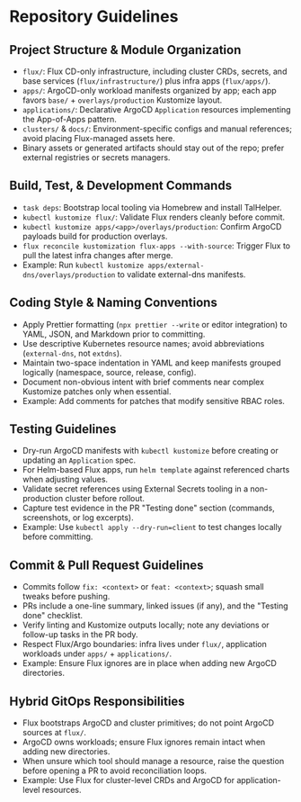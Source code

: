 # Repository Guidelines

## Project Structure & Module Organization
- `flux/`: Flux CD-only infrastructure, including cluster CRDs, secrets, and base services (`flux/infrastructure/`) plus infra apps (`flux/apps/`).
- `apps/`: ArgoCD-only workload manifests organized by app; each app favors `base/` + `overlays/production` Kustomize layout.
- `applications/`: Declarative ArgoCD `Application` resources implementing the App-of-Apps pattern.
- `clusters/` & `docs/`: Environment-specific configs and manual references; avoid placing Flux-managed assets here.
- Binary assets or generated artifacts should stay out of the repo; prefer external registries or secrets managers.

## Build, Test, & Development Commands
- `task deps`: Bootstrap local tooling via Homebrew and install TalHelper.
- `kubectl kustomize flux/`: Validate Flux renders cleanly before commit.
- `kubectl kustomize apps/<app>/overlays/production`: Confirm ArgoCD payloads build for production overlays.
- `flux reconcile kustomization flux-apps --with-source`: Trigger Flux to pull the latest infra changes after merge.
- Example: Run `kubectl kustomize apps/external-dns/overlays/production` to validate external-dns manifests.

## Coding Style & Naming Conventions
- Apply Prettier formatting (`npx prettier --write` or editor integration) to YAML, JSON, and Markdown prior to committing.
- Use descriptive Kubernetes resource names; avoid abbreviations (`external-dns`, not `extdns`).
- Maintain two-space indentation in YAML and keep manifests grouped logically (namespace, source, release, config).
- Document non-obvious intent with brief comments near complex Kustomize patches only when essential.
- Example: Add comments for patches that modify sensitive RBAC roles.

## Testing Guidelines
- Dry-run ArgoCD manifests with `kubectl kustomize` before creating or updating an `Application` spec.
- For Helm-based Flux apps, run `helm template` against referenced charts when adjusting values.
- Validate secret references using External Secrets tooling in a non-production cluster before rollout.
- Capture test evidence in the PR "Testing done" section (commands, screenshots, or log excerpts).
- Example: Use `kubectl apply --dry-run=client` to test changes locally before committing.

## Commit & Pull Request Guidelines
- Commits follow `fix: <context>` or `feat: <context>`; squash small tweaks before pushing.
- PRs include a one-line summary, linked issues (if any), and the "Testing done" checklist.
- Verify linting and Kustomize outputs locally; note any deviations or follow-up tasks in the PR body.
- Respect Flux/Argo boundaries: infra lives under `flux/`, application workloads under `apps/` + `applications/`.
- Example: Ensure Flux ignores are in place when adding new ArgoCD directories.

## Hybrid GitOps Responsibilities
- Flux bootstraps ArgoCD and cluster primitives; do not point ArgoCD sources at `flux/`.
- ArgoCD owns workloads; ensure Flux ignores remain intact when adding new directories.
- When unsure which tool should manage a resource, raise the question before opening a PR to avoid reconciliation loops.
- Example: Use Flux for cluster-level CRDs and ArgoCD for application-level resources.
